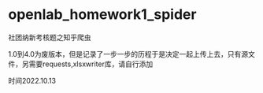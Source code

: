# openlab_homework1_spider
社团纳新考核题之知乎爬虫

1.0到4.0为废版本，但是记录了一步一步的历程于是决定一起上传上去，只有源文件，另需要requests,xlsxwriter库，请自行添加

时间2022.10.13


